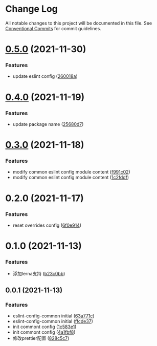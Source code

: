 # Change Log

All notable changes to this project will be documented in this file.
See [Conventional Commits](https://conventionalcommits.org) for commit guidelines.

# [0.5.0](https://github.com/anijs6/eslint-config/compare/@anijs/eslint-config-common@0.4.0...@anijs/eslint-config-common@0.5.0) (2021-11-30)


### Features

* update eslint config ([260018a](https://github.com/anijs6/eslint-config/commit/260018ad8bc784b4b6df7c505266a9a36b0b4d01))





# [0.4.0](https://github.com/anijs6/eslint-config/compare/@anijs/eslint-config-common@0.3.0...@anijs/eslint-config-common@0.4.0) (2021-11-19)


### Features

* update package name ([25680d7](https://github.com/anijs6/eslint-config/commit/25680d704e6af0f9fa2913c8e2bb38318bb12666))





# [0.3.0](https://github.com/anijs6/eslint-config/compare/@anijs/eslint-config-common@0.2.0...@anijs/eslint-config-common@0.3.0) (2021-11-18)


### Features

* modify common eslint config module content ([f991c02](https://github.com/anijs6/eslint-config/commit/f991c02585674a4f576b154bddb58f7b3d2587cd))
* modify common eslint config module content ([1c2fddf](https://github.com/anijs6/eslint-config/commit/1c2fddfaab2aebe4aa85cffbd20a5042e6e30221))





# 0.2.0 (2021-11-17)


### Features

* reset overrides config ([6f0e914](https://github.com/anijs6/eslint-config/commit/6f0e91434e4f6707c750bc23476400ac368f25e0))



# 0.1.0 (2021-11-13)


### Features

* 添加lerna支持 ([b23c0bb](https://github.com/anijs6/eslint-config/commit/b23c0bbcd2f97e95d649e3e2a55598f760eac7fb))



## 0.0.1 (2021-11-13)


### Features

* eslint-config-common initial ([63a771c](https://github.com/anijs6/eslint-config/commit/63a771ce4fb614feb60cbb91e9c2e8ea22edbe2c))
* eslint-config-common initial ([ffcde37](https://github.com/anijs6/eslint-config/commit/ffcde37a2e4ff5921ded80e276c0ff0c5a76edfc))
* init commont config ([1c583e1](https://github.com/anijs6/eslint-config/commit/1c583e1b6f2d1f6d3f39c33b9f62120158e2b085))
* init commont config ([4a1fbf8](https://github.com/anijs6/eslint-config/commit/4a1fbf8e9d170cbd14cf071479983793b5131b74))
* 修改prettier配置 ([828c5c7](https://github.com/anijs6/eslint-config/commit/828c5c71028e35be503fd59aea0256964ae3f3df))
